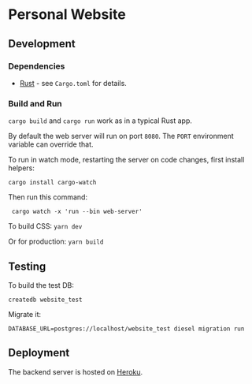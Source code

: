 Personal Website
===

## Development

### Dependencies

* [Rust](https://www.rust-lang.org/) - see `Cargo.toml` for details.

### Build and Run

`cargo build` and `cargo run` work as in a typical Rust app.

By default the web server will run on port `8080`.
The `PORT` environment variable can override that.

To run in watch mode, restarting the server on code changes, first install helpers:
```
cargo install cargo-watch
```

Then run this command:
```
 cargo watch -x 'run --bin web-server'
```

To build CSS:
`yarn dev`

Or for production:
`yarn build`

## Testing

To build the test DB:

```
createdb website_test
```

Migrate it:
```
DATABASE_URL=postgres://localhost/website_test diesel migration run
```

## Deployment

The backend server is hosted on [Heroku](https://www.heroku.com/).
